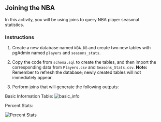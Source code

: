 ## Joining the NBA

In this activity, you will be using joins to query NBA player seasonal statistics.

### Instructions

1. Create a new database named `NBA_DB` and create two new tables with pgAdmin named `players` and `seasons_stats`.

2. Copy the code from `schema.sql`  to create the tables, and then import the corresponding data from `Players.csv` and `Seasons_Stats.csv`. **Note:** Remember to refresh the database; newly created tables will not immediately appear.

3. Perform joins that will generate the following outputs:

Basic Information Table:
![basic_info](https://user-images.githubusercontent.com/28024207/70582425-7fb08b00-1b88-11ea-9305-af2f65770a34.png)


  Percent Stats:

![Percent Stats](Images/percent_stats.png)
